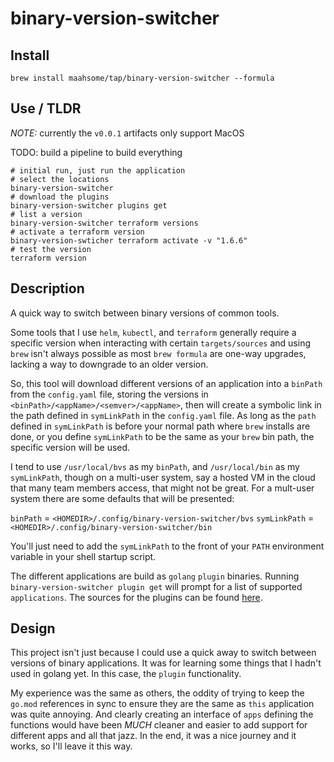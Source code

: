 # binary-version-switcher

## Install

```shell
brew install maahsome/tap/binary-version-switcher --formula
```

## Use / TLDR

_NOTE:_ currently the `v0.0.1` artifacts only support MacOS

TODO: build a pipeline to build everything

```shell
# initial run, just run the application
# select the locations
binary-version-switcher
# download the plugins
binary-version-switcher plugins get
# list a version
binary-version-switcher terraform versions
# activate a terraform version
binary-version-swticher terraform activate -v "1.6.6"
# test the version
terraform version
```

## Description

A quick way to switch between binary versions of common tools.

Some tools that I use `helm`, `kubectl`, and `terraform` generally require a
specific version when interacting with certain `targets/sources` and using `brew`
isn't always possible as most `brew formula` are one-way upgrades, lacking a way
to downgrade to an older version.

So, this tool will download different versions of an application into a `binPath`
from the `config.yaml` file, storing the versions in
`<binPath>/<appName>/<semver>/<appName>`, then will create a symbolic link in the
path defined in `symLinkPath` in the `config.yaml` file.  As long as the `path`
defined in `symLinkPath` is before your normal path where `brew` installs are
done, or you define `symLinkPath` to be the same as your `brew` bin path, the
specific version will be used.

I tend to use `/usr/local/bvs` as my `binPath`, and `/usr/local/bin` as my
`symLinkPath`, though on a multi-user system, say a hosted VM in the cloud that
many team members access, that might not be great.  For a mult-user system
there are some defaults that will be presented:

`binPath` = `<HOMEDIR>/.config/binary-version-switcher/bvs`
`symLinkPath` = `<HOMEDIR>/.config/binary-version-switcher/bin`

You'll just need to add the `symLinkPath` to the front of your `PATH` environment
variable in your shell startup script.

The different applications are build as `golang` `plugin` binaries.  Running
`binary-version-switcher plugin get` will prompt for a list of supported
`applications`.  The sources for the plugins can be found [here](https://github.com/maahsome/binary-version-switcher-plugins).

## Design

This project isn't just because I could use a quick away to switch between versions
of binary applications.  It was for learning some things that I hadn't used in
golang yet.  In this case, the `plugin` functionality.

My experience was the same as others, the oddity of trying to keep the `go.mod`
references in sync to ensure they are the same as `this` application was quite
annoying.  And clearly creating an interface of `apps` defining the functions
would have been _MUCH_ cleaner and easier to add support for different apps and
all that jazz.  In the end, it was a nice journey and it works, so I'll leave it
this way.
